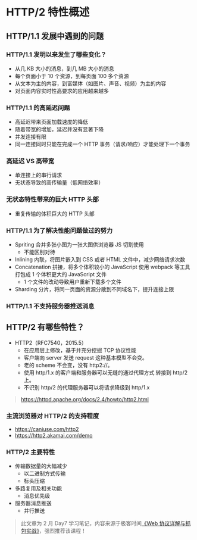 # HTTP/2 特性概述

## HTTP/1.1 发展中遇到的问题

### HTTP/1.1 发明以来发生了哪些变化？

* 从几 KB 大小的消息，到几 MB 大小的消息
* 每个页面小于 10 个资源，到每页面 100 多个资源
* 从文本为主的内容，到富媒体（如图片、声音、视频）为主的内容
* 对页面内容实时性高要求的应用越来越多

### HTTP/1.1 的高延迟问题

* 高延迟带来页面加载速度的降低
* 随着带宽的增加，延迟并没有显著下降
* 并发连接有限
* 同一连接同时只能在完成一个 HTTP 事务（请求/响应）才能处理下一个事务

### 高延迟 VS 高带宽

* 单连接上的串行请求
* 无状态导致的高传输量（低网络效率）

### 无状态特性带来的巨大 HTTP 头部

* 重复传输的体积巨大的 HTTP 头部

### HTTP/1.1 为了解决性能问题做过的努力

* Spriting 合并多张小图为一张大图供浏览器 JS 切割使用
  - 不能区别对待
* Inlining 内联，将图片嵌入到 CSS 或者 HTML 文件中，减少网络请求次数
* Concatenation 拼接，将多个体积较小的 JavaScript 使用 webpack 等工具打包成 1 个体积更大的 JavaScript 文件
  - 1 个文件的改动导致用户重新下载多个文件
* Sharding 分片，将同一页面的资源分散到不同域名下，提升连接上限

### HTTP/1.1 不支持服务器推送消息

## HTTP/2 有哪些特性？

* HTTP2（RFC7540，2015.5）
  - 在应用层上修改，基于并充分挖掘 TCP 协议性能
  - 客户端向 server 发送 request 这种基本模型不会变。
  - 老的 scheme 不会变，没有 http2://。
  - 使用 http/1.x 的客户端和服务器可以无缝的通过代理方式 转接到 http/2 上。
  - 不识别 http/2 的代理服务器可以将请求降级到 http/1.x

> <https://httpd.apache.org/docs/2.4/howto/http2.html>

### 主流浏览器对 HTTP/2 的支持程度

* <https://caniuse.com/http2>
* <https://http2.akamai.com/demo>

### HTTP/2 主要特性

* 传输数据量的大幅减少
  - 以二进制方式传输
  - 标头压缩
* 多路复用及相关功能
  - 消息优先级
* 服务器消息推送
  - 并行推送

> 此文章为 2 月 Day7 学习笔记，内容来源于极客时间[《Web 协议详解与抓包实战》](http://gk.link/a/11UWp)，强烈推荐该课程！
